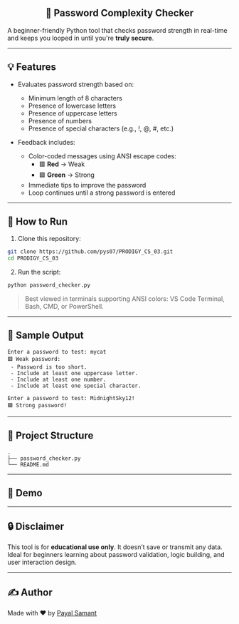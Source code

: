 <h2 align="center">🔐 Password Complexity Checker</h2>
  
A beginner-friendly Python tool that checks password strength in real-time and keeps you looped in until you're **truly secure**.

---

## 💡 Features

* Evaluates password strength based on:
  * Minimum length of 8 characters
  * Presence of lowercase letters
  * Presence of uppercase letters
  * Presence of numbers
  * Presence of special characters (e.g., !, @, #, etc.)
  
* Feedback includes:
  * Color-coded messages using ANSI escape codes:
    * 🟥 **Red** → Weak
    * 🟩 **Green** → Strong
  * Immediate tips to improve the password
  * Loop continues until a strong password is entered

---

## 🚀 How to Run

1. Clone this repository:

```bash
git clone https://github.com/pys07/PRODIGY_CS_03.git
cd PRODIGY_CS_03
````

2. Run the script:

```bash
python password_checker.py
```

> Best viewed in terminals supporting ANSI colors: VS Code Terminal, Bash, CMD, or PowerShell.

---

## 🧪 Sample Output

```
Enter a password to test: mycat
🟥 Weak password:
 - Password is too short.
 - Include at least one uppercase letter.
 - Include at least one number.
 - Include at least one special character.

Enter a password to test: MidnightSky12!
🟩 Strong password!
```

---

## 📁 Project Structure

```
.
├── password_checker.py
└── README.md
```

---

## 📸 Demo


---

## 🔒 Disclaimer

This tool is for **educational use only**. It doesn’t save or transmit any data. Ideal for beginners learning about password validation, logic building, and user interaction design.

---

## ✍️ Author

Made with ♥ by [Payal Samant](https://github.com/pys07)


